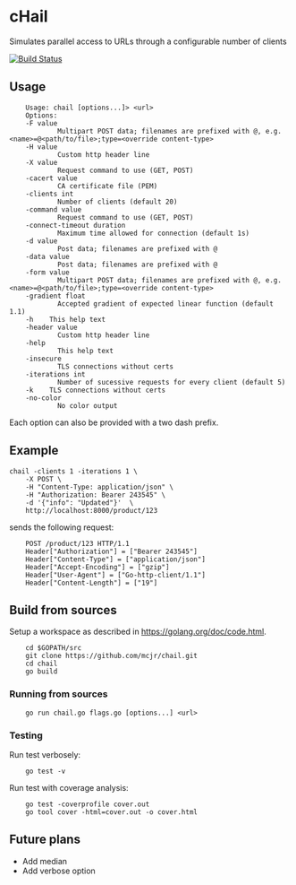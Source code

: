 # cHail

Simulates parallel access to URLs through a configurable number of clients

[![Build Status](https://travis-ci.org/mcjr/chail.svg?branch=master)](https://travis-ci.org/mcjr/chail)

## Usage

        Usage: chail [options...]> <url>
        Options:
        -F value
                Multipart POST data; filenames are prefixed with @, e.g. <name>=@<path/to/file>;type=<override content-type>
        -H value
                Custom http header line
        -X value
                Request command to use (GET, POST)
        -cacert value
                CA certificate file (PEM)
        -clients int
                Number of clients (default 20)
        -command value
                Request command to use (GET, POST)
        -connect-timeout duration
                Maximum time allowed for connection (default 1s)
        -d value
                Post data; filenames are prefixed with @
        -data value
                Post data; filenames are prefixed with @
        -form value
                Multipart POST data; filenames are prefixed with @, e.g. <name>=@<path/to/file>;type=<override content-type>
        -gradient float
                Accepted gradient of expected linear function (default 1.1)
        -h    This help text
        -header value
                Custom http header line
        -help
                This help text
        -insecure
                TLS connections without certs
        -iterations int
                Number of sucessive requests for every client (default 5)
        -k    TLS connections without certs
        -no-color
                No color output

Each option can also be provided with a two dash prefix.

## Example

    chail -clients 1 -iterations 1 \
        -X POST \
        -H "Content-Type: application/json" \
        -H "Authorization: Bearer 243545" \
        -d '{"info": "Updated"}'  \
        http://localhost:8000/product/123

sends the following request:

        POST /product/123 HTTP/1.1
        Header["Authorization"] = ["Bearer 243545"]
        Header["Content-Type"] = ["application/json"]
        Header["Accept-Encoding"] = ["gzip"]
        Header["User-Agent"] = ["Go-http-client/1.1"]
        Header["Content-Length"] = ["19"]

## Build from sources

Setup a workspace as described in https://golang.org/doc/code.html.

        cd $GOPATH/src
        git clone https://github.com/mcjr/chail.git
        cd chail
        go build

### Running from sources

        go run chail.go flags.go [options...] <url>

### Testing

Run test verbosely:

        go test -v 

Run test with coverage analysis:

        go test -coverprofile cover.out
        go tool cover -html=cover.out -o cover.html

## Future plans

* Add median
* Add verbose option